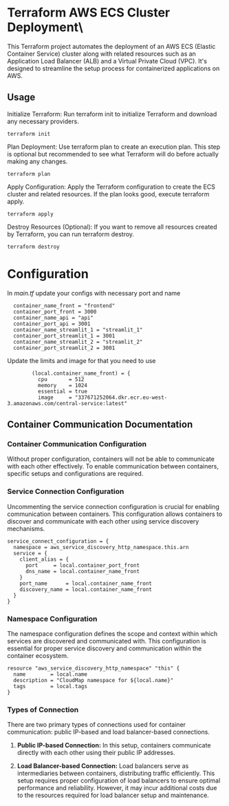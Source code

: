 # Terraform AWS ECS Cluster Deployment\

This Terraform project automates the deployment of an AWS ECS (Elastic Container Service) cluster along with related resources such as an Application Load Balancer (ALB) and a Virtual Private Cloud (VPC). It's designed to streamline the setup process for containerized applications on AWS.

## Usage

Initialize Terraform: Run terraform init to initialize Terraform and download any necessary providers.
```
terraform init
```

Plan Deployment: Use terraform plan to create an execution plan. This step is optional but recommended to see what Terraform will do before actually making any changes.
```
terraform plan
```

Apply Configuration: Apply the Terraform configuration to create the ECS cluster and related resources. If the plan looks good, execute terraform apply.
```
terraform apply
```

Destroy Resources (Optional): If you want to remove all resources created by Terraform, you can run terraform destroy.
```
terraform destroy
```

# Configuration

In *main.tf* update your configs with necessary port and name

```
  container_name_front = "frontend"
  container_port_front = 3000
  container_name_api = "api"
  container_port_api = 3001
  container_name_streamlit_1 = "streamlit_1"
  container_port_streamlit_1 = 3001
  container_name_streamlit_2 = "streamlit_2"
  container_port_streamlit_2 = 3001
```

Update the limits and image for that you need to use 
```
        (local.container_name_front) = {
          cpu       = 512
          memory    = 1024
          essential = true
          image     = "337671252064.dkr.ecr.eu-west-3.amazonaws.com/central-service:latest"
```

## Container Communication Documentation

### Container Communication Configuration
Without proper configuration, containers will not be able to communicate with each other effectively. To enable communication between containers, specific setups and configurations are required.

### Service Connection Configuration
Uncommenting the service connection configuration is crucial for enabling communication between containers. This configuration allows containers to discover and communicate with each other using service discovery mechanisms.

```hcl
service_connect_configuration = {
  namespace = aws_service_discovery_http_namespace.this.arn
  service = {
    client_alias = {
      port     = local.container_port_front
      dns_name = local.container_name_front
    }
    port_name      = local.container_name_front
    discovery_name = local.container_name_front
  }
}
```

### Namespace Configuration
The namespace configuration defines the scope and context within which services are discovered and communicated with. This configuration is essential for proper service discovery and communication within the container ecosystem.

```hcl
resource "aws_service_discovery_http_namespace" "this" {
  name        = local.name
  description = "CloudMap namespace for ${local.name}"
  tags        = local.tags
}
```

### Types of Connection
There are two primary types of connections used for container communication: public IP-based and load balancer-based connections.

1. **Public IP-based Connection:**
   In this setup, containers communicate directly with each other using their public IP addresses.

2. **Load Balancer-based Connection:**
   Load balancers serve as intermediaries between containers, distributing traffic efficiently. This setup requires proper configuration of load balancers to ensure optimal performance and reliability. However, it may incur additional costs due to the resources required for load balancer setup and maintenance.
